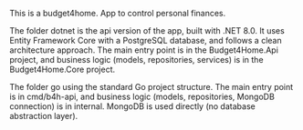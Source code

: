 <!-- Use this file to provide workspace-specific custom instructions to Copilot. For more details, visit https://code.visualstudio.com/docs/copilot/copilot-customization#_use-a-githubcopilotinstructionsmd-file -->

This is a budget4home. App to control personal finances.

The folder dotnet is the api version of the app, built with .NET 8.0. It uses Entity Framework Core with a PostgreSQL database, and follows a clean architecture approach. The main entry point is in the Budget4Home.Api project, and business logic (models, repositories, services) is in the Budget4Home.Core project.

The folder go using the standard Go project structure. The main entry point is in cmd/b4h-api, and business logic (models, repositories, MongoDB connection) is in internal. MongoDB is used directly (no database abstraction layer).
